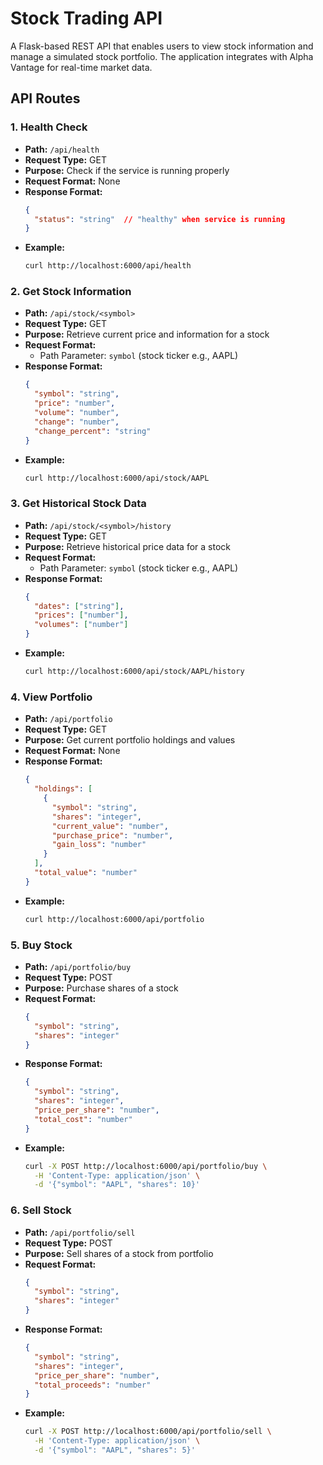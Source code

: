 # Stock Trading API

A Flask-based REST API that enables users to view stock information and manage a simulated stock portfolio. The application integrates with Alpha Vantage for real-time market data.

## API Routes

### 1. Health Check
- **Path:** `/api/health`
- **Request Type:** GET
- **Purpose:** Check if the service is running properly
- **Request Format:** None
- **Response Format:**
  ```json
  {
    "status": "string"  // "healthy" when service is running
  }
  ```
- **Example:**
  ```bash
  curl http://localhost:6000/api/health
  ```

### 2. Get Stock Information
- **Path:** `/api/stock/<symbol>`
- **Request Type:** GET
- **Purpose:** Retrieve current price and information for a stock
- **Request Format:**
  - Path Parameter: `symbol` (stock ticker e.g., AAPL)
- **Response Format:**
  ```json
  {
    "symbol": "string",
    "price": "number",
    "volume": "number",
    "change": "number",
    "change_percent": "string"
  }
  ```
- **Example:**
  ```bash
  curl http://localhost:6000/api/stock/AAPL
  ```

### 3. Get Historical Stock Data
- **Path:** `/api/stock/<symbol>/history`
- **Request Type:** GET
- **Purpose:** Retrieve historical price data for a stock
- **Request Format:**
  - Path Parameter: `symbol` (stock ticker e.g., AAPL)
- **Response Format:**
  ```json
  {
    "dates": ["string"],
    "prices": ["number"],
    "volumes": ["number"]
  }
  ```
- **Example:**
  ```bash
  curl http://localhost:6000/api/stock/AAPL/history
  ```

### 4. View Portfolio
- **Path:** `/api/portfolio`
- **Request Type:** GET
- **Purpose:** Get current portfolio holdings and values
- **Request Format:** None
- **Response Format:**
  ```json
  {
    "holdings": [
      {
        "symbol": "string",
        "shares": "integer",
        "current_value": "number",
        "purchase_price": "number",
        "gain_loss": "number"
      }
    ],
    "total_value": "number"
  }
  ```
- **Example:**
  ```bash
  curl http://localhost:6000/api/portfolio
  ```

### 5. Buy Stock
- **Path:** `/api/portfolio/buy`
- **Request Type:** POST
- **Purpose:** Purchase shares of a stock
- **Request Format:**
  ```json
  {
    "symbol": "string",
    "shares": "integer"
  }
  ```
- **Response Format:**
  ```json
  {
    "symbol": "string",
    "shares": "integer",
    "price_per_share": "number",
    "total_cost": "number"
  }
  ```
- **Example:**
  ```bash
  curl -X POST http://localhost:6000/api/portfolio/buy \
    -H 'Content-Type: application/json' \
    -d '{"symbol": "AAPL", "shares": 10}'
  ```

### 6. Sell Stock
- **Path:** `/api/portfolio/sell`
- **Request Type:** POST
- **Purpose:** Sell shares of a stock from portfolio
- **Request Format:**
  ```json
  {
    "symbol": "string",
    "shares": "integer"
  }
  ```
- **Response Format:**
  ```json
  {
    "symbol": "string",
    "shares": "integer",
    "price_per_share": "number",
    "total_proceeds": "number"
  }
  ```
- **Example:**
  ```bash
  curl -X POST http://localhost:6000/api/portfolio/sell \
    -H 'Content-Type: application/json' \
    -d '{"symbol": "AAPL", "shares": 5}'
  ```
